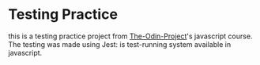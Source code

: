 # Testing Practice
this is a testing practice project from [The-Odin-Project](https://www.theodinproject.com/paths)'s javascript course. The testing was made using Jest: is test-running system available in javascript.